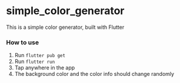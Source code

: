 # simple_color_generator

This is a simple color generator, built with Flutter

### How to use
1. Run `flutter pub get`
2. Run `flutter run`
4. Tap anywhere in the app
5. The background color and the color info should change randomly
